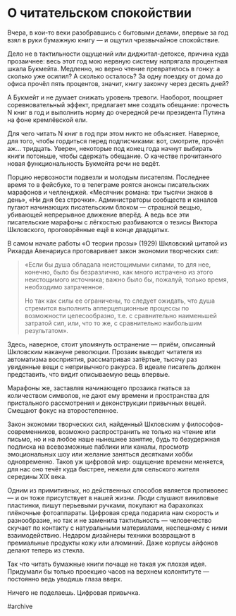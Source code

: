 
# О читательском спокойствии

Вчера, в кои-то веки разобравшись с бытовыми делами, впервые за год взял в руки бумажную книгу — и ощутил чрезвычайное спокойствие. 

Дело не в тактильности ощущений или диджитал-детоксе, причина куда прозаичнее: весь этот год мою нервную систему напрягала процентная шкала Букмейта. Медленно, но верно чтение превратилось в гонку: а сколько уже осилил? А сколько осталось? За одну поездку от дома до офиса прочёл пять процентов, значит, книгу закончу через десять дней?

А Букмейт и не думает снижать уровень тревоги. Наоборот, поощряет соревновательный эффект, предлагает мне создать обещание: прочесть N книг в год и выполнить норму до очередной речи президента Путина на фоне кремлёвской ели.

Для чего читать N книг в год при этом никто не объясняет. Наверное, для того, чтобы гордиться перед подписчиками: вот, смотрите, прочёл аж… тридцать. Уверен, некоторые под конец года начнут выбирать книги потоньше, чтобы сдержать обещание. О качестве прочитанного новая функциональность Букмейта речи не ведёт.

Порцию нервозности подвезли и молодым писателям. Последнее время то в фейсбуке, то в телеграме роятся анонсы писательских марафонов и челленджей. «Месячник романа: три тысячи знаков в день», «Ни дня без строчки». Администраторы сообществ и каналов пугают начинающих писательским блоком — страшной вещью, убивающей непрерывное движение вперёд. А ведь все эти писательские марафоны с лёгкостью разбиваются о тезисы Виктора Шкловского, проговорённые ещё в конце двадцатых.

В самом начале работы «О теории прозы» (1929) Шкловский цитатой из Рихарда Авенариуса проговаривает закон экономии творческих сил:

> «Если бы душа обладала неистощимыми силами, то для нее, конечно, было бы безразлично, как много истрачено из этого неистощимого источника; важно было бы, пожалуй, только время, необходимо затраченное. 
> 
> Но так как силы ее ограничены, то следует ожидать, что душа стремится выполнить апперцепционные процессы по возможности целесообразно, т.е. с сравнительно наименьшей затратой сил, или, что то же, с сравнительно наибольшим результатом».

Здесь, наверное, стоит упомянуть остранение — приём, описанный Шкловским накануне революции. Прозаик выводит читателя из автоматизма восприятия, рассматривая затёртые, тысячу раз увиденные вещи с непривычного ракурса. В идеале писатель должен представить, что видит описываемую вещь впервые. 

Марафоны же, заставляя начинающего прозаика гнаться за количеством символов, не дают ему времени и пространства для пристального рассмотрения и деконструкции привычных вещей. Смещают фокус на второстепенное.

Закон экономии творческих сил, найденный Шкловским у философов-современников, возможно распространить не только на чтение или письмо, но и на любое наше нынешнее занятие, будь то безудержная подписка на всевозможные паблики или каналы, просмотр эмоциональных шоу или желание заняться десятками хобби одновременно. Таков уж цифровой мир: ощущение времени меняется, для нас оно течёт куда быстрее, нежели для сельского жителя середины XIX века.

Одним из примитивных, но действенных способов является противовес — и он тоже присутствует в нашей жизни. Люди слушают виниловые пластинки, пишут перьевыми ручками, покупают на барахолках плёночные фотоаппараты. Цифровая среда подарила нам скорость и разнообразие, но так и не заменила тактильность — человечество скучает по контакту с натуральными материалами, неспешному с ними взаимодействию. Недаром дизайнеры техники возвращают в премиальные продукты кожу или алюминий. Даже корпусы айфонов делают теперь из стекла.

Так что читать бумажные книги почаще не такая уж плохая идея. Придумали бы только проекцию часов на верхнем колонтитуте — постоянно ведь уводишь глаза вверх.

Ничего не поделаешь. Цифровая привычка.


#archive